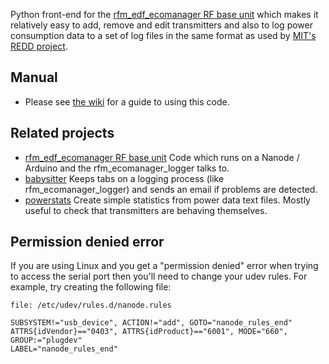 Python front-end for the [rfm_edf_ecomanager RF base unit](/JackKelly/rfm_edf_ecomanager/) which 
makes it relatively easy to add, remove and edit transmitters and also to log power consumption data
to a set of log files in the same format as used by [MIT's REDD project](http://redd.csail.mit.edu/).

## Manual

* Please see [the wiki](https://github.com/JackKelly/rfm_ecomanager_logger/wiki) for a guide to using this code.

## Related projects

* [rfm_edf_ecomanager RF base unit](https://github.com/JackKelly/rfm_edf_ecomanager/) Code which runs
on a Nanode / Arduino and the rfm_ecomanager_logger talks to.
* [babysitter](https://github.com/JackKelly/babysitter) Keeps tabs on a logging process (like rfm_ecomanager_logger) and sends an
email if problems are detected.
* [powerstats](https://github.com/JackKelly/powerstats) Create simple statistics from power data text files.  Mostly useful to check 
that transmitters are behaving themselves.

## Permission denied error

If you are using Linux and you get a "permission denied" error when trying
to access the serial port then you'll need to change your udev rules.
For example, try creating the following file:

```file: /etc/udev/rules.d/nanode.rules```

```
SUBSYSTEM!="usb_device", ACTION!="add", GOTO="nanode_rules_end"
ATTRS{idVendor}=="0403", ATTRS{idProduct}=="6001", MODE="660", GROUP:="plugdev" 
LABEL="nanode_rules_end"
```

